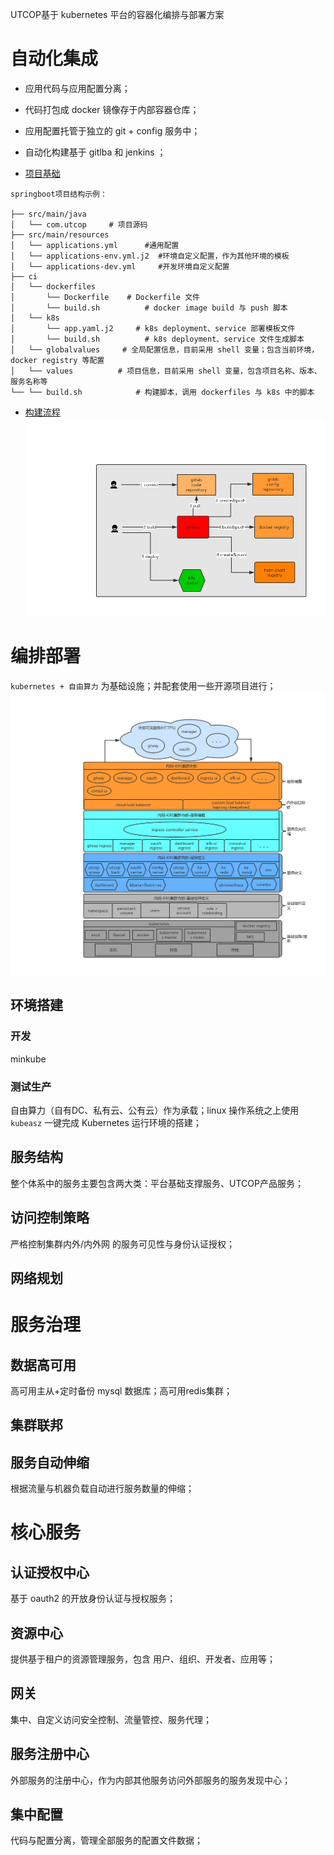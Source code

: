 UTCOP基于 kubernetes 平台的容器化编排与部署方案

# 自动化集成
- 应用代码与应用配置分离；
- 代码打包成 docker 镜像存于内部容器仓库；
- 应用配置托管于独立的 git + config 服务中；
- 自动化构建基于 gitlba 和 jenkins ；

- [项目基础](./ci/project.md) 
```
springboot项目结构示例：

├── src/main/java
│   └── com.utcop     # 项目源码
├── src/main/resources
│   └── applications.yml      #通用配置
│   └── applications-env.yml.j2  #环境自定义配置，作为其他环境的模板
│   └── applications-dev.yml     #开发环境自定义配置
├── ci
│   └── dockerfiles
│       └── Dockerfile	  # Dockerfile 文件
│       └── build.sh		  # docker image build 与 push 脚本 
│   └── k8s
│       └── app.yaml.j2		# k8s deployment、service 部署模板文件 
│       └── build.sh		  # k8s deployment、service 文件生成脚本 
│   └── globalvalues     # 全局配置信息，目前采用 shell 变量；包含当前环境，docker registry 等配置
│   └── values          # 项目信息，目前采用 shell 变量，包含项目名称、版本、服务名称等
└── └── build.sh		    # 构建脚本，调用 dockerfiles 与 k8s 中的脚本
```

- [构建流程](./ci/buildflow.md)
![CI流程图](./images/ci.png)


# 编排部署
`kubernetes + 自由算力` 为基础设施；并配套使用一些开源项目进行；
![基础结构](./images/compose.png)

## 环境搭建
### 开发
minkube

### 测试生产
自由算力（自有DC、私有云、公有云）作为承载；linux 操作系统之上使用 `kubeasz` 一键完成 Kubernetes 运行环境的搭建；

## 服务结构
整个体系中的服务主要包含两大类：平台基础支撑服务、UTCOP产品服务；


## 访问控制策略
严格控制集群内外/内外网 的服务可见性与身份认证授权；

## 网络规划

 
# 服务治理
## 数据高可用
高可用主从+定时备份 mysql 数据库；高可用redis集群；

## 集群联邦

## 服务自动伸缩
根据流量与机器负载自动进行服务数量的伸缩；


# 核心服务
## 认证授权中心
基于 oauth2 的开放身份认证与授权服务；

## 资源中心
提供基于租户的资源管理服务，包含 用户、组织、开发者、应用等；

## 网关
集中、自定义访问安全控制、流量管控、服务代理；

## 服务注册中心
外部服务的注册中心，作为内部其他服务访问外部服务的服务发现中心；

## 集中配置
代码与配置分离，管理全部服务的配置文件数据；













